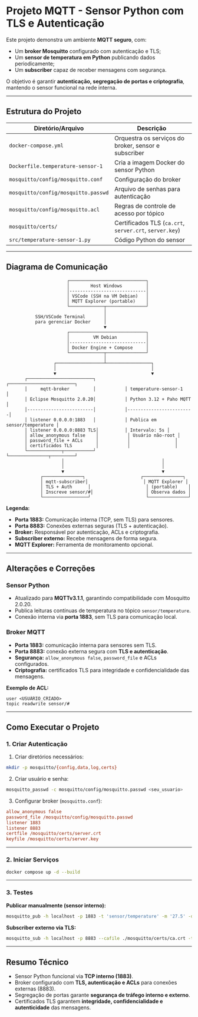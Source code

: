 # Projeto MQTT - Sensor Python com TLS e Autenticação

Este projeto demonstra um ambiente **MQTT seguro**, com:

* Um **broker Mosquitto** configurado com autenticação e TLS;
* Um **sensor de temperatura em Python** publicando dados periodicamente;
* Um **subscriber** capaz de receber mensagens com segurança.

O objetivo é garantir **autenticação, segregação de portas e criptografia**, mantendo o sensor funcional na rede interna.

---

## Estrutura do Projeto

| Diretório/Arquivo                   | Descrição                                               |
| ----------------------------------- | ------------------------------------------------------- |
| `docker-compose.yml`                | Orquestra os serviços do broker, sensor e subscriber    |
| `Dockerfile.temperature-sensor-1`   | Cria a imagem Docker do sensor Python                   |
| `mosquitto/config/mosquitto.conf`   | Configuração do broker                                  |
| `mosquitto/config/mosquitto.passwd` | Arquivo de senhas para autenticação                     |
| `mosquitto/config/mosquitto.acl`    | Regras de controle de acesso por tópico                 |
| `mosquitto/certs/`                  | Certificados TLS (`ca.crt`, `server.crt`, `server.key`) |
| `src/temperature-sensor-1.py`       | Código Python do sensor                                 |

---

## Diagrama de Comunicação

```
                       ┌─────────────────────────────┐
                       │        Host Windows         │
                       │-----------------------------│
                       │ VSCode (SSH na VM Debian)   │
                       │ MQTT Explorer (portable)    │
                       └─────────────┬───────────────┘
                                     │
           SSH/VSCode Terminal       │
           para gerenciar Docker     │
                                     ▼
                       ┌─────────────────────────────┐
                       │         VM Debian           │
                       │-----------------------------│
                       │ Docker Engine + Compose     │
                       └─────────────┬───────────────┘
                                     │
                  ┌──────────────────┴─────────────────┐
                  │                                    │
                  ▼                                    ▼
       ┌─────────────────────────┐           ┌─────────────────────────┐
       │     mqtt-broker         │           │ temperature-sensor-1    │
       │ Eclipse Mosquitto 2.0.20│           │ Python 3.12 + Paho MQTT │
       │-------------------------│           │-------------------------│
       │ listener 0.0.0.0:1883   │           │ Publica em sensor/temperature │
       │ listener 0.0.0.0:8883 TLS│          │ Intervalo: 5s │
       │ allow_anonymous false    │           │ Usuário não-root │
       │ password_file + ACLs     │           │                 │
       │ certificados TLS         │           │                 │
       └─────────────┬───────────┘           └───────────────┬─────────┘
                     │                                     │
                     │                                     │
                     ▼                                     ▼
             ┌───────────────┐                     ┌───────────────┐
             │ mqtt-subscriber│                     │ MQTT Explorer │
             │ TLS + Auth      │                     │ (portable)    │
             │ Inscreve sensor/#│                    │ Observa dados │
             └─────────────────┘                     └───────────────┘
```

**Legenda:**

* **Porta 1883:** Comunicação interna (TCP, sem TLS) para sensores.
* **Porta 8883:** Conexões externas seguras (TLS + autenticação).
* **Broker:** Responsável por autenticação, ACLs e criptografia.
* **Subscriber externo:** Recebe mensagens de forma segura.
* **MQTT Explorer:** Ferramenta de monitoramento opcional.

---

## Alterações e Correções

### Sensor Python

* Atualizado para **MQTTv3.1.1**, garantindo compatibilidade com Mosquitto 2.0.20.
* Publica leituras contínuas de temperatura no tópico `sensor/temperature`.
* Conexão interna via **porta 1883**, sem TLS para comunicação local.

### Broker MQTT

* **Porta 1883:** comunicação interna para sensores sem TLS.
* **Porta 8883:** conexão externa segura com **TLS e autenticação**.
* **Segurança:** `allow_anonymous false`, `password_file` e ACLs configurados.
* **Criptografia:** certificados TLS para integridade e confidencialidade das mensagens.

**Exemplo de ACL:**

```text
user <USUÁRIO_CRIADO>
topic readwrite sensor/#
```

---

## Como Executar o Projeto

### 1. Criar Autenticação

1. Criar diretórios necessários:

```bash
mkdir -p mosquitto/{config,data,log,certs}
```

2. Criar usuário e senha:

```bash
mosquitto_passwd -c mosquitto/config/mosquitto.passwd <seu_usuario>
```

3. Configurar broker (`mosquitto.conf`):

```ini
allow_anonymous false
password_file /mosquitto/config/mosquitto.passwd
listener 1883
listener 8883
certfile /mosquitto/certs/server.crt
keyfile /mosquitto/certs/server.key
```

---

### 2. Iniciar Serviços

```bash
docker compose up -d --build
```

---

### 3. Testes

**Publicar manualmente (sensor interno):**

```bash
mosquitto_pub -h localhost -p 1883 -t 'sensor/temperature' -m '27.5' -d
```

**Subscriber externo via TLS:**

```bash
mosquitto_sub -h localhost -p 8883 --cafile ./mosquitto/certs/ca.crt -t 'sensor/#' -v --tls-version tlsv1.2 -u <USUÁRIO_CRIADO> -P <SENHA> -d
```

---

## Resumo Técnico

* Sensor Python funcional via **TCP interno (1883)**.
* Broker configurado com **TLS, autenticação e ACLs** para conexões externas (8883).
* Segregação de portas garante **segurança de tráfego interno e externo**.
* Certificados TLS garantem **integridade, confidencialidade e autenticidade** das mensagens.
